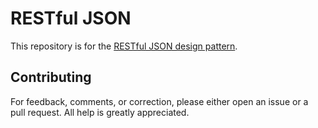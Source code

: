 # RESTful JSON

This repository is for the [RESTful JSON design pattern](./index.md).

## Contributing

For feedback, comments, or correction, please either open an issue or a pull
request. All help is greatly appreciated.
